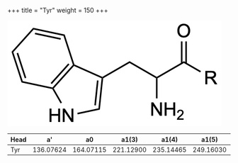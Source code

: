 +++
title = "Tyr"
weight = 150
+++

![](/img/Trp.png?classes=border)

| Head           | a'        | a0        | a1(3)     | a1(4)     | a1(5)     | a1(Asn)   |
|----------------|-----------|-----------|-----------|-----------|-----------|-----------|
| Tyr            | 136.07624 | 164.07115 | 221.12900 | 235.14465 | 249.16030 | 278.11408 |